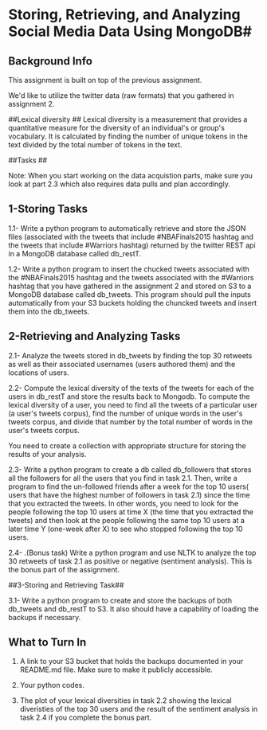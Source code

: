 # Storing, Retrieving, and Analyzing Social Media Data Using MongoDB#




##  Background Info ##
This assignment is built on top of the previous assignment.

We'd like to utilize the twitter data (raw formats) that you gathered in assignment 2. 

##Lexical diversity  ##
Lexical diversity is a measurement that provides a quantitative measure for the diversity of an individual's or group's vocabulary.  It is calculated by  finding the number of unique tokens in the text divided by the total number of tokens in the text. 

##Tasks  ##

Note: When you start working on the data acquistion parts, make sure you look at part 2.3 which also requires data pulls and plan accordingly.

## 1-Storing Tasks ##


  1.1- Write a python program to automatically retrieve and store the JSON files (associated with the tweets that include  #NBAFinals2015 hashtag and the tweets that include #Warriors hashtag) 
     returned by the twitter REST api in a MongoDB database called db_restT. 
     
  1.2- Write a python program to insert the chucked tweets associated with the #NBAFinals2015 hashtag and the tweets  associated with the #Warriors hashtag  that you have gathered in the assignment 2 and stored on S3 to a MongoDB database called db_tweets. This program should pull the inputs automatically from your S3 buckets holding the chuncked tweets and insert them into the db_tweets.

## 2-Retrieving and Analyzing Tasks ##
  2.1- Analyze the tweets stored in db_tweets by finding the top 30 retweets as well as their associated usernames (users authored them) and the locations 
   of users.
   
  2.2- Compute the lexical diversity of the texts of the tweets for each of the users in db_restT and store the results back to Mongodb. To compute the lexical diversity of a user, you need to find all the tweets of a particular user (a user's tweets corpus), find the number of unique words in the user's tweets corpus, and divide that number by the total number of words in the user's tweets corpus. 
  
  You need to create a collection 
    with appropriate structure for storing the results of your analysis.
    
  2.3- Write a python program to create a db called db_followers that stores all the followers for all the users that
     you find in task 2.1. Then, write a program to find the un-followed friends after a week for the top 10 users( users that have the highest number of followers in  task 2.1)
     since the time that you extracted the tweets. In other words, you need to look for the people following the top 10 users at time X (the time that you extracted the tweets) and then look at the people following the same top 10 users at a later time Y (one-week after X) to see who stopped following the top 10 users.
     
  2.4- .(Bonus task) Write a python program and use NLTK to analyze the top 30 retweets of task 2.1 as positive or negative (sentiment analysis). This is the bonus part of the assignment.

##3-Storing and Retrieving Task##

  3.1- Write a python program to create and store the backups of both db_tweets and db_restT to S3. It also should have a capability of
     loading the backups if necessary.
     

## What to Turn In ##
 
1. A link to your S3 bucket that holds the backups documented in your README.md file.  Make sure to make it publicly accessible.

2. Your python codes.

3. The plot of your lexical diversities in task 2.2 showing the lexical diveristies of the top 30 users and the result of the sentiment analysis in task 2.4 if you complete the bonus part.
